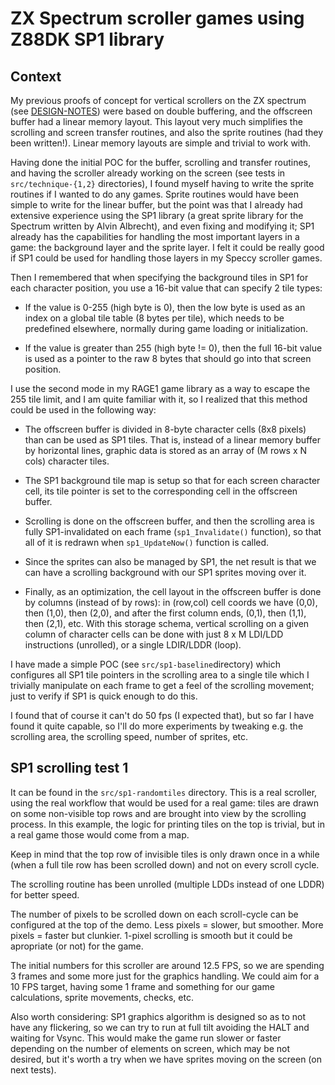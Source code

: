 # ZX Spectrum scroller games using Z88DK SP1 library

## Context

My previous proofs of concept for vertical scrollers on the ZX spectrum (see [DESIGN-NOTES](DESIGN-NOTES.md)) were based on double buffering, and the offscreen buffer had a linear memory layout. This layout very much simplifies the scrolling and screen transfer routines, and also the sprite routines (had they been written!). Linear memory layouts are simple and trivial to work with.

Having done the initial POC for the buffer, scrolling and transfer routines, and having the scroller already working on the screen (see tests in `src/technique-{1,2}` directories), I found myself having to write the sprite routines if I wanted to do any games. Sprite routines would have been simple to write for the linear buffer, but the point was that I already had extensive experience using the SP1 library (a great sprite library for the Spectrum written by Alvin Albrecht), and even fixing and modifying it; SP1 already has the capabilities for handling the most important layers in a game: the background layer and the sprite layer. I felt it could be really good if SP1 could be used for handling those layers in my Speccy scroller games.

Then I remembered that when specifying the background tiles in SP1 for each character position, you use a 16-bit value that can specify 2 tile types:

- If the value is 0-255 (high byte is 0), then the low byte is used as an index on a global tile table (8 bytes per tile), which needs to be predefined elsewhere, normally during game loading or initialization.

- If the value is greater than 255 (high byte != 0), then the full 16-bit value is used as a pointer to the raw 8 bytes that should go into that screen position.

I use the second mode in my RAGE1 game library as a way to escape the 255 tile limit, and I am quite familiar with it, so I realized that this method could be used in the following way:

- The offscreen buffer is divided in 8-byte character cells (8x8 pixels) than can be used as SP1 tiles. That is, instead of a linear memory buffer by horizontal lines, graphic data is stored as an array of (M rows x N cols) character tiles.

- The SP1 background tile map is setup so that for each screen character cell, its tile pointer is set to the corresponding cell in the offscreen buffer.

- Scrolling is done on the offscreen buffer, and then the scrolling area is fully SP1-invalidated on each frame (`sp1_Invalidate()` function), so that all of it is redrawn when `sp1_UpdateNow()` function is called.

- Since the sprites can also be managed by SP1, the net result is that we can have a scrolling background with our SP1 sprites moving over it.

- Finally, as an optimization, the cell layout in the offscreen buffer is done by columns (instead of by rows): in (row,col) cell coords we have (0,0), then (1,0), then (2,0), and after the first column ends, (0,1), then (1,1), then (2,1), etc. With this storage schema, vertical scrolling on a given column of character cells can be done with just 8 x M LDI/LDD instructions (unrolled), or a single LDIR/LDDR (loop).

I have made a simple POC (see `src/sp1-baseline`directory) which configures all SP1 tile pointers in the scrolling area to a single tile which I trivially manipulate on each frame to get a feel of the scrolling movement; just to verify if SP1 is quick enough to do this.

I found that of course it can't do 50 fps (I expected that), but so far I have found it quite capable, so I'll do more experiments by tweaking e.g. the scrolling area, the scrolling speed, number of sprites, etc.

## SP1 scrolling test 1

It can be found in the `src/sp1-randomtiles` directory. This is a real scroller, using the real workflow that would be used for a real game: tiles are drawn on some non-visible top rows and are brought into view by the scrolling process. In this example, the logic for printing tiles on the top is trivial, but in a real game those would come from a map.

Keep in mind that the top row of invisible tiles is only drawn once in a while (when a full tile row has been scrolled down) and not on every scroll cycle.

The scrolling routine has been unrolled (multiple LDDs instead of one LDDR) for better speed.

The number of pixels to be scrolled down on each scroll-cycle can be configured at the top of the demo. Less pixels = slower, but smoother. More pixels = faster but clunkier. 1-pixel scrolling is smooth but it could be apropriate (or not) for the game.

The initial numbers for this scroller are around 12.5 FPS, so we are spending 3 frames and some more just for the graphics handling. We could aim for a 10 FPS target, having some 1 frame and something for our game calculations, sprite movements, checks, etc.

Also worth considering: SP1 graphics algorithm is designed so as to not have any flickering, so we can try to run at full tilt avoiding the HALT and waiting for Vsync. This would make the game run slower or faster depending on the number of elements on screen, which may be not desired, but it's worth a try when we have sprites moving on the screen (on next tests).
